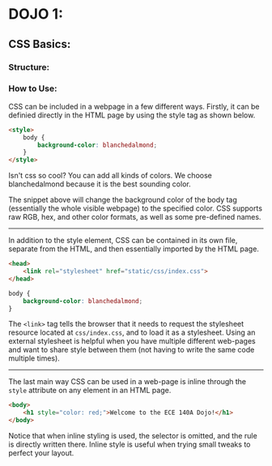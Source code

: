 # DOJO 1:

## CSS Basics:
### Structure:

### How to Use:
CSS can be included in a webpage in a few different ways. Firstly, it can be definied directly in the HTML page by using the style tag as shown below.
```html
<style>
    body {
        background-color: blanchedalmond;
    }
</style>
```
Isn't css so cool? You can add all kinds of colors. We choose blanchedalmond because it is the best sounding color.

The snippet above will change the background color of the body tag (essentially the whole visible webpage) to the specified color. CSS supports raw RGB, hex, and other color formats, as well as some pre-defined names.
***
In addition to the style element, CSS can be contained in its own file, separate from the HTML, and then essentially imported by the HTML page.
```html
<head>
    <link rel="stylesheet" href="static/css/index.css">
</head>
```
```css
body {
    background-color: blanchedalmond;
}
```
The ```<link>``` tag tells the browser that it needs to request the stylesheet resource located at ```css/index.css```, and to load it as a stylesheet. Using an external stylesheet is helpful when you have multiple different web-pages and want to share style between them (not having to write the same code multiple times).
***
The last main way CSS can be used in a web-page is inline through the ```style``` attribute on any element in an HTML page.
```html
<body>
    <h1 style="color: red;">Welcome to the ECE 140A Dojo!</h1>
</body>
```
Notice that when inline styling is used, the selector is omitted, and the rule is directly written there. Inline style is useful when trying small tweaks to perfect your layout.